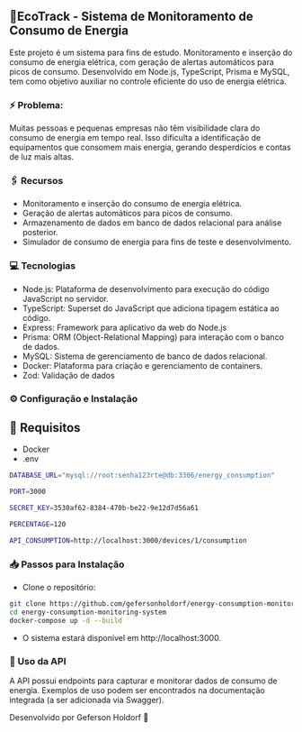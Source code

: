 ## 🔌EcoTrack - Sistema de Monitoramento de Consumo de Energia

Este projeto é um sistema para fins de estudo. Monitoramento e inserção do consumo de energia elétrica, com geração de alertas automáticos para picos de consumo. 
Desenvolvido em Node.js, TypeScript, Prisma e MySQL, tem como objetivo auxiliar no controle eficiente do uso de energia elétrica.

### ⚡ Problema:
Muitas pessoas e pequenas empresas não têm visibilidade clara do consumo de energia em tempo real. 
Isso dificulta a identificação de equipamentos que consomem mais energia, gerando desperdícios e contas de luz mais altas.

### 🖇️ Recursos
  - Monitoramento e inserção do consumo de energia elétrica.
  - Geração de alertas automáticos para picos de consumo.
  - Armazenamento de dados em banco de dados relacional para análise posterior.
  - Simulador de consumo de energia para fins de teste e desenvolvimento.

### 💻 Tecnologias
  - Node.js: Plataforma de desenvolvimento para execução do código JavaScript no servidor.
  - TypeScript: Superset do JavaScript que adiciona tipagem estática ao código.
  - Express: Framework para aplicativo da web do Node.js
  - Prisma: ORM (Object-Relational Mapping) para interação com o banco de dados.
  - MySQL: Sistema de gerenciamento de banco de dados relacional.
  - Docker: Plataforma para criação e gerenciamento de containers.
  - Zod: Validação de dados

### ⚙️ Configuração e Instalação
## 📌 Requisitos
  - Docker
  - .env
```bash
DATABASE_URL="mysql://root:senha123rte@db:3306/energy_consumption"

PORT=3000

SECRET_KEY=3530af62-8384-470b-be22-9e12d7d56a61

PERCENTAGE=120

API_CONSUMPTION=http://localhost:3000/devices/1/consumption
```

### 📥 Passos para Instalação

  - Clone o repositório:
```bash
git clone https://github.com/gefersonholdorf/energy-consumption-monitoring-system.git
cd energy-consumption-monitoring-system
docker-compose up -d --build 
```

  - O sistema estará disponível em http://localhost:3000.

### 📡 Uso da API
A API possui endpoints para capturar e monitorar dados de consumo de energia. Exemplos de uso podem ser encontrados na documentação integrada (a ser adicionada via Swagger).

Desenvolvido por Geferson Holdorf 🚀
